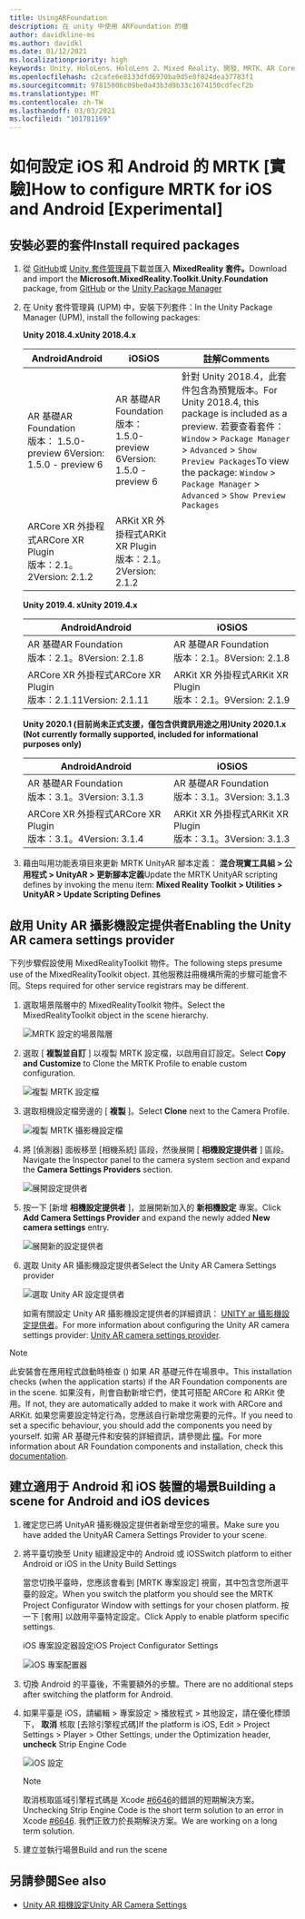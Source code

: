 ```yaml
---
title: UsingARFoundation
description: 在 unity 中使用 ARFoundation 的檔
author: davidkline-ms
ms.author: davidkl
ms.date: 01/12/2021
ms.localizationpriority: high
keywords: Unity、HoloLens、HoloLens 2、Mixed Reality、開發、MRTK、AR Core、AR 套件
ms.openlocfilehash: c2cafe6e8133dfd6970ba9d5e8f824dea37783f1
ms.sourcegitcommit: 97815006c09be0a43b3d9b33c1674150cdfecf2b
ms.translationtype: MT
ms.contentlocale: zh-TW
ms.lasthandoff: 03/03/2021
ms.locfileid: "101781169"
---
```

# <a name="how-to-configure-mrtk-for-ios-and-android-experimental"></a><span data-ttu-id="a7c7f-104">如何設定 iOS 和 Android 的 MRTK [實驗]</span><span class="sxs-lookup"><span data-stu-id="a7c7f-104">How to configure MRTK for iOS and Android [Experimental]</span></span>

## <a name="install-required-packages"></a><span data-ttu-id="a7c7f-105">安裝必要的套件</span><span class="sxs-lookup"><span data-stu-id="a7c7f-105">Install required packages</span></span>

1. <span data-ttu-id="a7c7f-106">從 [GitHub](https://github.com/microsoft/MixedRealityToolkit-Unity/releases/tag/v2.3.0)或 [Unity 套件管理員](../../configuration/usingupm.md)下載並匯入 **MixedReality 套件。**</span><span class="sxs-lookup"><span data-stu-id="a7c7f-106">Download and import the **Microsoft.MixedReality.Toolkit.Unity.Foundation** package, from [GitHub](https://github.com/microsoft/MixedRealityToolkit-Unity/releases/tag/v2.3.0) or the [Unity Package Manager](../../configuration/usingupm.md)</span></span>

1. <span data-ttu-id="a7c7f-107">在 Unity 套件管理員 (UPM) 中，安裝下列套件：</span><span class="sxs-lookup"><span data-stu-id="a7c7f-107">In the Unity Package Manager (UPM), install the following packages:</span></span>

    <span data-ttu-id="a7c7f-108">**Unity 2018.4.x**</span><span class="sxs-lookup"><span data-stu-id="a7c7f-108">**Unity 2018.4.x**</span></span>

    | <span data-ttu-id="a7c7f-109">**Android**</span><span class="sxs-lookup"><span data-stu-id="a7c7f-109">**Android**</span></span> | <span data-ttu-id="a7c7f-110">**iOS**</span><span class="sxs-lookup"><span data-stu-id="a7c7f-110">**iOS**</span></span> | <span data-ttu-id="a7c7f-111">註解</span><span class="sxs-lookup"><span data-stu-id="a7c7f-111">Comments</span></span> |
    | --- | --- | --- |
    | <span data-ttu-id="a7c7f-112">AR 基礎</span><span class="sxs-lookup"><span data-stu-id="a7c7f-112">AR Foundation</span></span>  <br/> <span data-ttu-id="a7c7f-113">版本： 1.5.0-preview 6</span><span class="sxs-lookup"><span data-stu-id="a7c7f-113">Version: 1.5.0 - preview 6</span></span> | <span data-ttu-id="a7c7f-114">AR 基礎</span><span class="sxs-lookup"><span data-stu-id="a7c7f-114">AR Foundation</span></span>  <br/> <span data-ttu-id="a7c7f-115">版本： 1.5.0-preview 6</span><span class="sxs-lookup"><span data-stu-id="a7c7f-115">Version: 1.5.0 - preview 6</span></span> | <span data-ttu-id="a7c7f-116">針對 Unity 2018.4，此套件包含為預覽版本。</span><span class="sxs-lookup"><span data-stu-id="a7c7f-116">For Unity 2018.4, this package is included as a preview.</span></span> <span data-ttu-id="a7c7f-117">若要查看套件： `Window` > `Package Manager` > `Advanced` > `Show Preview Packages`</span><span class="sxs-lookup"><span data-stu-id="a7c7f-117">To view the package: `Window` > `Package Manager` > `Advanced` > `Show Preview Packages`</span></span> |
    | <span data-ttu-id="a7c7f-118">ARCore XR 外掛程式</span><span class="sxs-lookup"><span data-stu-id="a7c7f-118">ARCore XR Plugin</span></span> <br/> <span data-ttu-id="a7c7f-119">版本：2.1。2</span><span class="sxs-lookup"><span data-stu-id="a7c7f-119">Version: 2.1.2</span></span> | <span data-ttu-id="a7c7f-120">ARKit XR 外掛程式</span><span class="sxs-lookup"><span data-stu-id="a7c7f-120">ARKit XR Plugin</span></span> <br/> <span data-ttu-id="a7c7f-121">版本：2.1。2</span><span class="sxs-lookup"><span data-stu-id="a7c7f-121">Version: 2.1.2</span></span> | |

    <span data-ttu-id="a7c7f-122">**Unity 2019.4. x**</span><span class="sxs-lookup"><span data-stu-id="a7c7f-122">**Unity 2019.4.x**</span></span>

    | <span data-ttu-id="a7c7f-123">**Android**</span><span class="sxs-lookup"><span data-stu-id="a7c7f-123">**Android**</span></span> | <span data-ttu-id="a7c7f-124">**iOS**</span><span class="sxs-lookup"><span data-stu-id="a7c7f-124">**iOS**</span></span> |
    | --- | --- |
    | <span data-ttu-id="a7c7f-125">AR 基礎</span><span class="sxs-lookup"><span data-stu-id="a7c7f-125">AR Foundation</span></span>  <br/> <span data-ttu-id="a7c7f-126">版本：2.1。8</span><span class="sxs-lookup"><span data-stu-id="a7c7f-126">Version: 2.1.8</span></span> |  <span data-ttu-id="a7c7f-127">AR 基礎</span><span class="sxs-lookup"><span data-stu-id="a7c7f-127">AR Foundation</span></span>  <br/> <span data-ttu-id="a7c7f-128">版本：2.1。8</span><span class="sxs-lookup"><span data-stu-id="a7c7f-128">Version: 2.1.8</span></span> |
    | <span data-ttu-id="a7c7f-129">ARCore XR 外掛程式</span><span class="sxs-lookup"><span data-stu-id="a7c7f-129">ARCore XR Plugin</span></span> <br/> <span data-ttu-id="a7c7f-130">版本：2.1.11</span><span class="sxs-lookup"><span data-stu-id="a7c7f-130">Version: 2.1.11</span></span> | <span data-ttu-id="a7c7f-131">ARKit XR 外掛程式</span><span class="sxs-lookup"><span data-stu-id="a7c7f-131">ARKit XR Plugin</span></span> <br/> <span data-ttu-id="a7c7f-132">版本：2.1。9</span><span class="sxs-lookup"><span data-stu-id="a7c7f-132">Version: 2.1.9</span></span> |

    <span data-ttu-id="a7c7f-133">**Unity 2020.1 (目前尚未正式支援，僅包含供資訊用途之用)**</span><span class="sxs-lookup"><span data-stu-id="a7c7f-133">**Unity 2020.1.x (Not currently formally supported, included for informational purposes only)**</span></span>

    | <span data-ttu-id="a7c7f-134">**Android**</span><span class="sxs-lookup"><span data-stu-id="a7c7f-134">**Android**</span></span> | <span data-ttu-id="a7c7f-135">**iOS**</span><span class="sxs-lookup"><span data-stu-id="a7c7f-135">**iOS**</span></span> |
    | --- | --- |
    | <span data-ttu-id="a7c7f-136">AR 基礎</span><span class="sxs-lookup"><span data-stu-id="a7c7f-136">AR Foundation</span></span>  <br/> <span data-ttu-id="a7c7f-137">版本：3.1。3</span><span class="sxs-lookup"><span data-stu-id="a7c7f-137">Version: 3.1.3</span></span> |  <span data-ttu-id="a7c7f-138">AR 基礎</span><span class="sxs-lookup"><span data-stu-id="a7c7f-138">AR Foundation</span></span>  <br/> <span data-ttu-id="a7c7f-139">版本：3.1。3</span><span class="sxs-lookup"><span data-stu-id="a7c7f-139">Version: 3.1.3</span></span> |
    | <span data-ttu-id="a7c7f-140">ARCore XR 外掛程式</span><span class="sxs-lookup"><span data-stu-id="a7c7f-140">ARCore XR Plugin</span></span> <br/> <span data-ttu-id="a7c7f-141">版本：3.1。4</span><span class="sxs-lookup"><span data-stu-id="a7c7f-141">Version: 3.1.4</span></span> | <span data-ttu-id="a7c7f-142">ARKit XR 外掛程式</span><span class="sxs-lookup"><span data-stu-id="a7c7f-142">ARKit XR Plugin</span></span> <br/> <span data-ttu-id="a7c7f-143">版本：3.1。3</span><span class="sxs-lookup"><span data-stu-id="a7c7f-143">Version: 3.1.3</span></span> |

1. <span data-ttu-id="a7c7f-144">藉由叫用功能表項目來更新 MRTK UnityAR 腳本定義： **混合現實工具組 > 公用程式 > UnityAR > 更新腳本定義**</span><span class="sxs-lookup"><span data-stu-id="a7c7f-144">Update the MRTK UnityAR scripting defines by invoking the menu item: **Mixed Reality Toolkit > Utilities > UnityAR > Update Scripting Defines**</span></span>

## <a name="enabling-the-unity-ar-camera-settings-provider"></a><span data-ttu-id="a7c7f-145">啟用 Unity AR 攝影機設定提供者</span><span class="sxs-lookup"><span data-stu-id="a7c7f-145">Enabling the Unity AR camera settings provider</span></span>

<span data-ttu-id="a7c7f-146">下列步驟假設使用 MixedRealityToolkit 物件。</span><span class="sxs-lookup"><span data-stu-id="a7c7f-146">The following steps presume use of the MixedRealityToolkit object.</span></span> <span data-ttu-id="a7c7f-147">其他服務註冊機構所需的步驟可能會不同。</span><span class="sxs-lookup"><span data-stu-id="a7c7f-147">Steps required for other service registrars may be different.</span></span>

1. <span data-ttu-id="a7c7f-148">選取場景階層中的 MixedRealityToolkit 物件。</span><span class="sxs-lookup"><span data-stu-id="a7c7f-148">Select the MixedRealityToolkit object in the scene hierarchy.</span></span>

    ![MRTK 設定的場景階層](../images/MRTK_ConfiguredHierarchy.png)

1. <span data-ttu-id="a7c7f-150">選取 [ **複製並自訂** ] 以複製 MRTK 設定檔，以啟用自訂設定。</span><span class="sxs-lookup"><span data-stu-id="a7c7f-150">Select **Copy and Customize** to Clone the MRTK Profile to enable custom configuration.</span></span>

    ![複製 MRTK 設定檔](../images/camera-system/CloneProfileARFoundation.png)

1. <span data-ttu-id="a7c7f-152">選取相機設定檔旁邊的 [ **複製** ]。</span><span class="sxs-lookup"><span data-stu-id="a7c7f-152">Select **Clone** next to the Camera Profile.</span></span>

    ![複製 MRTK 攝影機設定檔](../images/camera-system/CloneCameraProfileARFoundation.png)

1. <span data-ttu-id="a7c7f-154">將 [偵測器] 面板移至 [相機系統] 區段，然後展開 [ **相機設定提供者** ] 區段。</span><span class="sxs-lookup"><span data-stu-id="a7c7f-154">Navigate the Inspector panel to the camera system section and expand the **Camera Settings Providers** section.</span></span>

    ![展開設定提供者](../images/camera-system/ExpandProviders.png)

1. <span data-ttu-id="a7c7f-156">按一下 [新增 **相機設定提供者** ]，並展開新加入的 **新相機設定** 專案。</span><span class="sxs-lookup"><span data-stu-id="a7c7f-156">Click **Add Camera Settings Provider** and expand the newly added **New camera settings** entry.</span></span>

    ![展開新的設定提供者](../images/camera-system/ExpandNewProvider.png)

1. <span data-ttu-id="a7c7f-158">選取 Unity AR 攝影機設定提供者</span><span class="sxs-lookup"><span data-stu-id="a7c7f-158">Select the Unity AR Camera Settings provider</span></span>

    ![選取 Unity AR 設定提供者](../images/camera-system/SelectUnityArSettings.png)

    <span data-ttu-id="a7c7f-160">如需有關設定 Unity AR 攝影機設定提供者的詳細資訊： [UNITY ar 攝影機設定提供者](../camera-system/unity-ar-camera-settings.md)。</span><span class="sxs-lookup"><span data-stu-id="a7c7f-160">For more information about configuring the Unity AR camera settings provider: [Unity AR camera settings provider](../camera-system/unity-ar-camera-settings.md).</span></span>

> [!NOTE]
> <span data-ttu-id="a7c7f-161">此安裝會在應用程式啟動時檢查 () 如果 AR 基礎元件在場景中。</span><span class="sxs-lookup"><span data-stu-id="a7c7f-161">This installation checks (when the application starts) if the AR Foundation components are in the scene.</span></span> <span data-ttu-id="a7c7f-162">如果沒有，則會自動新增它們，使其可搭配 ARCore 和 ARKit 使用。</span><span class="sxs-lookup"><span data-stu-id="a7c7f-162">If not, they are automatically added to make it work with ARCore and ARKit.</span></span>
> <span data-ttu-id="a7c7f-163">如果您需要設定特定行為，您應該自行新增您需要的元件。</span><span class="sxs-lookup"><span data-stu-id="a7c7f-163">If you need to set a specific behaviour, you should add the components you need by yourself.</span></span>
> <span data-ttu-id="a7c7f-164">如需 AR 基礎元件和安裝的詳細資訊，請參閱此 [檔](https://docs.unity3d.com/Packages/com.unity.xr.arfoundation@2.2/manual/index.html#samples)。</span><span class="sxs-lookup"><span data-stu-id="a7c7f-164">For more information about AR Foundation components and installation, check this [documentation](https://docs.unity3d.com/Packages/com.unity.xr.arfoundation@2.2/manual/index.html#samples).</span></span>

## <a name="building-a-scene-for-android-and-ios-devices"></a><span data-ttu-id="a7c7f-165">建立適用于 Android 和 iOS 裝置的場景</span><span class="sxs-lookup"><span data-stu-id="a7c7f-165">Building a scene for Android and iOS devices</span></span>

1. <span data-ttu-id="a7c7f-166">確定您已將 UnityAR 攝影機設定提供者新增至您的場景。</span><span class="sxs-lookup"><span data-stu-id="a7c7f-166">Make sure you have added the UnityAR Camera Settings Provider to your scene.</span></span>

1. <span data-ttu-id="a7c7f-167">將平臺切換至 Unity 組建設定中的 Android 或 iOS</span><span class="sxs-lookup"><span data-stu-id="a7c7f-167">Switch platform to either Android or iOS in the Unity Build Settings</span></span>

    <span data-ttu-id="a7c7f-168">當您切換平臺時，您應該會看到 [MRTK 專案設定] 視窗，其中包含您所選平臺的設定。</span><span class="sxs-lookup"><span data-stu-id="a7c7f-168">When you switch the platform you should see the MRTK Project Configurator Window with settings for your chosen platform.</span></span>  <span data-ttu-id="a7c7f-169">按一下 [套用] 以啟用平臺特定設定。</span><span class="sxs-lookup"><span data-stu-id="a7c7f-169">Click Apply to enable platform specific settings.</span></span>

    <span data-ttu-id="a7c7f-170">iOS 專案設定器設定</span><span class="sxs-lookup"><span data-stu-id="a7c7f-170">iOS Project Configurator Settings</span></span>

    ![iOS 專案配置器](../images/camera-system/MRTKProjectConfigurator.png)

1. <span data-ttu-id="a7c7f-172">切換 Android 的平臺後，不需要額外的步驟。</span><span class="sxs-lookup"><span data-stu-id="a7c7f-172">There are no additional steps after switching the platform for Android.</span></span>

1. <span data-ttu-id="a7c7f-173">如果平臺是 iOS，請編輯 > 專案設定 > 播放程式 > 其他設定，請在優化標頭下， **取消** 核取 [去除引擎程式碼]</span><span class="sxs-lookup"><span data-stu-id="a7c7f-173">If the platform is iOS, Edit > Project Settings > Player > Other Settings, under the Optimization header, **uncheck** Strip Engine Code</span></span>

    ![iOS 設定](../images/camera-system/UncheckStripEngineCodeiOS.png)

    > [!NOTE]
    > <span data-ttu-id="a7c7f-175">取消核取區域引擎程式碼是 Xcode [#6646](https://github.com/microsoft/MixedRealityToolkit-Unity/issues/6646)的錯誤的短期解決方案。</span><span class="sxs-lookup"><span data-stu-id="a7c7f-175">Unchecking Strip Engine Code is the short term solution to an error in Xcode [#6646](https://github.com/microsoft/MixedRealityToolkit-Unity/issues/6646).</span></span>  <span data-ttu-id="a7c7f-176">我們正致力於長期解決方案。</span><span class="sxs-lookup"><span data-stu-id="a7c7f-176">We are working on a long term solution.</span></span>

1. <span data-ttu-id="a7c7f-177">建立並執行場景</span><span class="sxs-lookup"><span data-stu-id="a7c7f-177">Build and run the scene</span></span>

## <a name="see-also"></a><span data-ttu-id="a7c7f-178">另請參閱</span><span class="sxs-lookup"><span data-stu-id="a7c7f-178">See also</span></span>

- [<span data-ttu-id="a7c7f-179">Unity AR 相機設定</span><span class="sxs-lookup"><span data-stu-id="a7c7f-179">Unity AR Camera Settings</span></span>](../camera-system/unity-ar-camera-settings.md)

